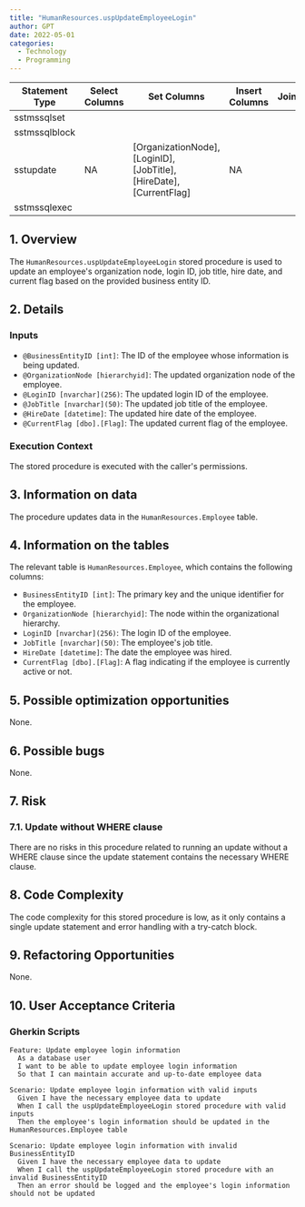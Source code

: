 ```yaml
---
title: "HumanResources.uspUpdateEmployeeLogin"
author: GPT
date: 2022-05-01
categories:
  - Technology
  - Programming
---
```



| Statement Type | Select Columns | Set Columns | Insert Columns | Joins | Where Clause | Table Name |
|---|---|---|---|---|---|---|
| sstmssqlset |  |  |  |  |  |  |
| sstmssqlblock |  |  |  |  |  |  |
| sstupdate | NA | [OrganizationNode], [LoginID], [JobTitle], [HireDate], [CurrentFlag] | NA |  | [BusinessEntityID],  | [HumanResources].[Employee] |
| sstmssqlexec |  |  |  |  |  |  |

## 1. Overview

The `HumanResources.uspUpdateEmployeeLogin` stored procedure is used to update an employee's organization node, login ID, job title, hire date, and current flag based on the provided business entity ID.

## 2. Details

### Inputs

- `@BusinessEntityID [int]`: The ID of the employee whose information is being updated.
- `@OrganizationNode [hierarchyid]`: The updated organization node of the employee.
- `@LoginID [nvarchar](256)`: The updated login ID of the employee.
- `@JobTitle [nvarchar](50)`: The updated job title of the employee.
- `@HireDate [datetime]`: The updated hire date of the employee.
- `@CurrentFlag [dbo].[Flag]`: The updated current flag of the employee.

### Execution Context

The stored procedure is executed with the caller's permissions.

## 3. Information on data

The procedure updates data in the `HumanResources.Employee` table.

## 4. Information on the tables

The relevant table is `HumanResources.Employee`, which contains the following columns:

- `BusinessEntityID [int]`: The primary key and the unique identifier for the employee.
- `OrganizationNode [hierarchyid]`: The node within the organizational hierarchy.
- `LoginID [nvarchar](256)`: The login ID of the employee.
- `JobTitle [nvarchar](50)`: The employee's job title.
- `HireDate [datetime]`: The date the employee was hired.
- `CurrentFlag [dbo].[Flag]`: A flag indicating if the employee is currently active or not.

## 5. Possible optimization opportunities

None.

## 6. Possible bugs

None.

## 7. Risk

### 7.1. Update without WHERE clause

There are no risks in this procedure related to running an update without a WHERE clause since the update statement contains the necessary WHERE clause.

## 8. Code Complexity

The code complexity for this stored procedure is low, as it only contains a single update statement and error handling with a try-catch block.

## 9. Refactoring Opportunities

None.

## 10. User Acceptance Criteria

### Gherkin Scripts

```gherkin
Feature: Update employee login information
  As a database user
  I want to be able to update employee login information
  So that I can maintain accurate and up-to-date employee data

Scenario: Update employee login information with valid inputs
  Given I have the necessary employee data to update
  When I call the uspUpdateEmployeeLogin stored procedure with valid inputs
  Then the employee's login information should be updated in the HumanResources.Employee table

Scenario: Update employee login information with invalid BusinessEntityID
  Given I have the necessary employee data to update
  When I call the uspUpdateEmployeeLogin stored procedure with an invalid BusinessEntityID
  Then an error should be logged and the employee's login information should not be updated
```

